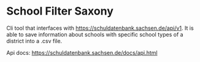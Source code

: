 # School Filter Saxony

Cli tool that interfaces with https://schuldatenbank.sachsen.de/api/v1.
It is able to save information about schools with specific school types of a district into a .csv file.

Api docs: https://schuldatenbank.sachsen.de/docs/api.html
